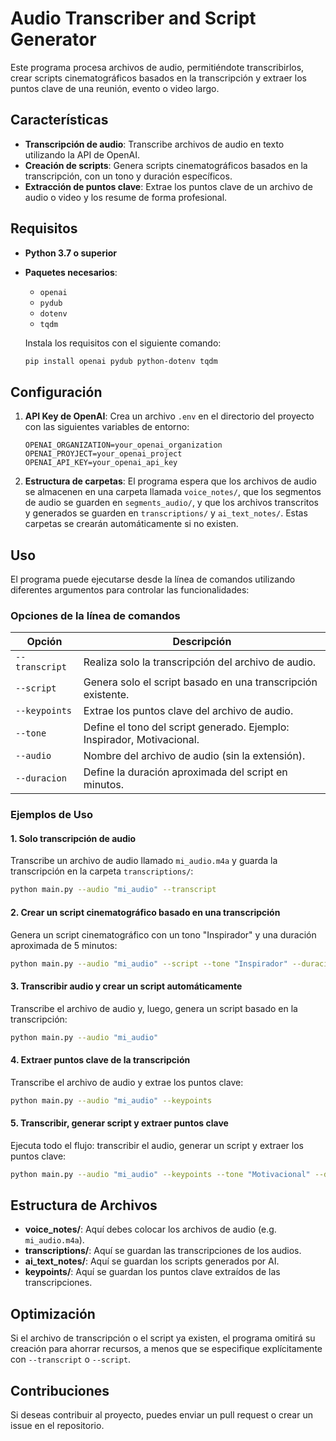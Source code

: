 
# Audio Transcriber and Script Generator

Este programa procesa archivos de audio, permitiéndote transcribirlos, crear scripts cinematográficos basados en la transcripción y extraer los puntos clave de una reunión, evento o video largo.

## Características

- **Transcripción de audio**: Transcribe archivos de audio en texto utilizando la API de OpenAI.
- **Creación de scripts**: Genera scripts cinematográficos basados en la transcripción, con un tono y duración específicos.
- **Extracción de puntos clave**: Extrae los puntos clave de un archivo de audio o video y los resume de forma profesional.

## Requisitos

- **Python 3.7 o superior**
- **Paquetes necesarios**:
  - `openai`
  - `pydub`
  - `dotenv`
  - `tqdm`
  
  Instala los requisitos con el siguiente comando:
  ```bash
  pip install openai pydub python-dotenv tqdm
  ```

## Configuración

1. **API Key de OpenAI**: Crea un archivo `.env` en el directorio del proyecto con las siguientes variables de entorno:

    ```
    OPENAI_ORGANIZATION=your_openai_organization
    OPENAI_PROYJECT=your_openai_project
    OPENAI_API_KEY=your_openai_api_key
    ```

2. **Estructura de carpetas**: El programa espera que los archivos de audio se almacenen en una carpeta llamada `voice_notes/`, que los segmentos de audio se guarden en `segments_audio/`, y que los archivos transcritos y generados se guarden en `transcriptions/` y `ai_text_notes/`. Estas carpetas se crearán automáticamente si no existen.

## Uso

El programa puede ejecutarse desde la línea de comandos utilizando diferentes argumentos para controlar las funcionalidades:

### Opciones de la línea de comandos

| Opción            | Descripción                                                             |
|-------------------|-------------------------------------------------------------------------|
| `--transcript`     | Realiza solo la transcripción del archivo de audio.                    |
| `--script`         | Genera solo el script basado en una transcripción existente.           |
| `--keypoints`      | Extrae los puntos clave del archivo de audio.                          |
| `--tone`           | Define el tono del script generado. Ejemplo: Inspirador, Motivacional. |
| `--audio`          | Nombre del archivo de audio (sin la extensión).                        |
| `--duracion`       | Define la duración aproximada del script en minutos.                   |

### Ejemplos de Uso

#### 1. **Solo transcripción de audio**

Transcribe un archivo de audio llamado `mi_audio.m4a` y guarda la transcripción en la carpeta `transcriptions/`:
```bash
python main.py --audio "mi_audio" --transcript
```

#### 2. **Crear un script cinematográfico basado en una transcripción**

Genera un script cinematográfico con un tono "Inspirador" y una duración aproximada de 5 minutos:
```bash
python main.py --audio "mi_audio" --script --tone "Inspirador" --duracion 5
```

#### 3. **Transcribir audio y crear un script automáticamente**

Transcribe el archivo de audio y, luego, genera un script basado en la transcripción:
```bash
python main.py --audio "mi_audio"
```

#### 4. **Extraer puntos clave de la transcripción**

Transcribe el archivo de audio y extrae los puntos clave:
```bash
python main.py --audio "mi_audio" --keypoints
```

#### 5. **Transcribir, generar script y extraer puntos clave**

Ejecuta todo el flujo: transcribir el audio, generar un script y extraer los puntos clave:
```bash
python main.py --audio "mi_audio" --keypoints --tone "Motivacional" --duracion 10
```

## Estructura de Archivos

- **voice_notes/**: Aquí debes colocar los archivos de audio (e.g. `mi_audio.m4a`).
- **transcriptions/**: Aquí se guardan las transcripciones de los audios.
- **ai_text_notes/**: Aquí se guardan los scripts generados por AI.
- **keypoints/**: Aquí se guardan los puntos clave extraídos de las transcripciones.

## Optimización

Si el archivo de transcripción o el script ya existen, el programa omitirá su creación para ahorrar recursos, a menos que se especifique explícitamente con `--transcript` o `--script`.

## Contribuciones

Si deseas contribuir al proyecto, puedes enviar un pull request o crear un issue en el repositorio.

